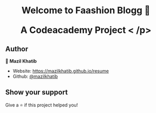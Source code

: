 <h1 align="center">Welcome to Faashion Blogg 👋</ h1>

<p>
    A Codeacademy Project
< /p>



## Author

👤 **Mazil Khatib**

* Website: https://mazilkhatib.github.io/resume
* Github: [@mazilkhatib](https://github.com/mazilkhatib)

## Show your support

Give a ⭐️ if this project helped you!

